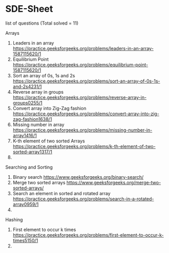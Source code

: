 # SDE-Sheet
list of questions
(Total solved = 11)

Arrays
1. Leaders in an array
https://practice.geeksforgeeks.org/problems/leaders-in-an-array-1587115620/1
2. Equilibrium Point
https://practice.geeksforgeeks.org/problems/equilibrium-point-1587115620/1
3. Sort an array of 0s, 1s and 2s
https://practice.geeksforgeeks.org/problems/sort-an-array-of-0s-1s-and-2s4231/1
4. Reverse array in groups
https://practice.geeksforgeeks.org/problems/reverse-array-in-groups0255/1
5. Convert array into Zig-Zag fashion
https://practice.geeksforgeeks.org/problems/convert-array-into-zig-zag-fashion1638/1
6. Missing number in array
https://practice.geeksforgeeks.org/problems/missing-number-in-array1416/1
7. K-th element of two sorted Arrays
https://practice.geeksforgeeks.org/problems/k-th-element-of-two-sorted-array1317/1
8. 



Searching and Sorting
1. Binary search
https://www.geeksforgeeks.org/binary-search/
2. Merge two sorted arrays
https://www.geeksforgeeks.org/merge-two-sorted-arrays/
3. Search an element in sorted and rotated array
https://practice.geeksforgeeks.org/problems/search-in-a-rotated-array0959/1
4.



Hashing
1. First element to occur k times
https://practice.geeksforgeeks.org/problems/first-element-to-occur-k-times5150/1
2. 
